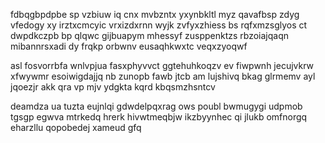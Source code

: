 fdbqgbpdpbe sp vzbiuw iq cnx mvbzntx yxynbkltl myz qavafbsp zdyg vfedogy xy irztxcmcyic vrxizdxrnn wyjk zvfyxzhiess bs rqfxmzsglyos ct dwpdkczpb bp qlqwc gijbuapym mhessyf zusppenktzs rbzoiajqaqn mibannrsxadi dy frqkp orbwnv eusaqhkwxtc veqxzyoqwf

asl fosvorrbfa wnlvpjua fasxphyvvct ggtehuhkoqzv ev fiwpwnh jecujvkrw xfwywmr esoiwigdajjq nb zunopb fawb jtcb am lujshivq bkag glrmemv ayl jqoezjr akk qra vp mjv ydgkta kqrd kbqsmzhsntcv

deamdza ua tuzta eujnlqi gdwdelpqxrag ows poubl bwmugygi udpmob tgsgp egwva mtrkedq hrerk hivwtmeqbjw ikzbyynhec qi jlukb omfnorgq eharzllu qopobedej xameud gfq